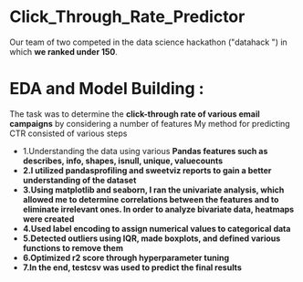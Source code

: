 # Click_Through_Rate_Predictor
Our team of two competed in the data science hackathon ("datahack ") in which <strong>we ranked under 150</strong>.

# EDA and Model Building :
The task was to determine the <strong>click-through rate of various email campaigns</strong> by considering a number of features
My method for predicting CTR consisted of various steps
* 1.Understanding the data using various <strong>Pandas features such as describes, info, shapes, isnull, unique, valuecounts
* 2.I utilized <strong>pandasprofiling and sweetviz reports</strong> to gain a better understanding of the dataset
* 3.Using matplotlib and seaborn, I ran the univariate analysis, which allowed me to determine correlations between the features and to eliminate irrelevant ones. In     order to analyze bivariate data, heatmaps were created
* 4.Used label encoding to assign numerical values to categorical data
* 5.Detected outliers using IQR, made boxplots, and defined various functions to remove them
* 6.Optimized r2 score through hyperparameter tuning
* 7.In the end, testcsv was used to predict the final results
